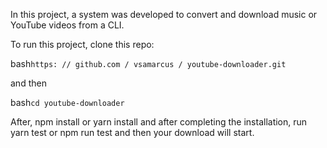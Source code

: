 <p>In this project, a system was developed to convert and download music or YouTube videos from a CLI.<p>

<p>To run this project, clone this repo: <p>

bash`https: // github.com / vsamarcus / youtube-downloader.git`

<p>and then <p>

bash`cd youtube-downloader`

<p> After, npm install or yarn install and after completing the installation, run yarn test or npm run test and then your download will start.</p>
